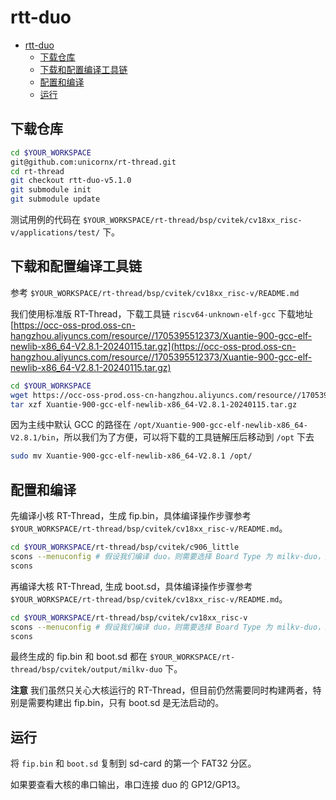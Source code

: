 # rtt-duo

<!-- TOC -->

- [rtt-duo](#rtt-duo)
	- [下载仓库](#下载仓库)
	- [下载和配置编译工具链](#下载和配置编译工具链)
	- [配置和编译](#配置和编译)
	- [运行](#运行)

<!-- /TOC -->

## 下载仓库

```bash
cd $YOUR_WORKSPACE
git@github.com:unicornx/rt-thread.git
cd rt-thread
git checkout rtt-duo-v5.1.0
git submodule init
git submodule update
```

测试用例的代码在 `$YOUR_WORKSPACE/rt-thread/bsp/cvitek/cv18xx_risc-v/applications/test/` 下。

## 下载和配置编译工具链

参考 `$YOUR_WORKSPACE/rt-thread/bsp/cvitek/cv18xx_risc-v/README.md`

我们使用标准版 RT-Thread，下载工具链 `riscv64-unknown-elf-gcc` 下载地址  [https://occ-oss-prod.oss-cn-hangzhou.aliyuncs.com/resource//1705395512373/Xuantie-900-gcc-elf-newlib-x86_64-V2.8.1-20240115.tar.gz](https://occ-oss-prod.oss-cn-hangzhou.aliyuncs.com/resource//1705395512373/Xuantie-900-gcc-elf-newlib-x86_64-V2.8.1-20240115.tar.gz)

```bash
cd $YOUR_WORKSPACE
wget https://occ-oss-prod.oss-cn-hangzhou.aliyuncs.com/resource//1705395512373/Xuantie-900-gcc-elf-newlib-x86_64-V2.8.1-20240115.tar.gz
tar xzf Xuantie-900-gcc-elf-newlib-x86_64-V2.8.1-20240115.tar.gz
```

因为主线中默认 GCC 的路径在 `/opt/Xuantie-900-gcc-elf-newlib-x86_64-V2.8.1/bin`，所以我们为了方便，可以将下载的工具链解压后移动到 `/opt` 下去

```bash
sudo mv Xuantie-900-gcc-elf-newlib-x86_64-V2.8.1 /opt/
```

## 配置和编译

先编译小核 RT-Thread，生成 fip.bin，具体编译操作步骤参考 `$YOUR_WORKSPACE/rt-thread/bsp/cvitek/cv18xx_risc-v/README.md`。

```bash
cd $YOUR_WORKSPACE/rt-thread/bsp/cvitek/c906_little
scons --menuconfig # 假设我们编译 duo，则需要选择 Board Type 为 milkv-duo，默认为 milkv-duo256m
scons
```

再编译大核 RT-Thread, 生成 boot.sd，具体编译操作步骤参考 `$YOUR_WORKSPACE/rt-thread/bsp/cvitek/cv18xx_risc-v/README.md`。

```bash
cd $YOUR_WORKSPACE/rt-thread/bsp/cvitek/cv18xx_risc-v
scons --menuconfig # 假设我们编译 duo，则需要选择 Board Type 为 milkv-duo，默认为 milkv-duo256m
scons
```

最终生成的 fip.bin 和 boot.sd 都在 `$YOUR_WORKSPACE/rt-thread/bsp/cvitek/output/milkv-duo` 下。

**注意** 我们虽然只关心大核运行的 RT-Thread，但目前仍然需要同时构建两者，特别是需要构建出 fip.bin，只有 boot.sd 是无法启动的。

## 运行

将 `fip.bin` 和 `boot.sd` 复制到 sd-card 的第一个 FAT32 分区。

如果要查看大核的串口输出，串口连接 duo 的 GP12/GP13。





